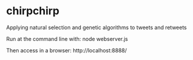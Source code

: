 chirpchirp
==========



Applying natural selection and genetic algorithms to tweets and retweets

Run at the command line with:
node webserver.js

Then access in a browser:
http://localhost:8888/

